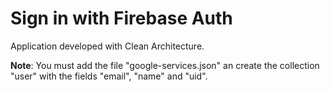 # Sign in with Firebase Auth
Application developed with Clean Architecture.

**Note**: You must add the file "google-services.json" an create the collection "user" with the fields "email", "name" and "uid".